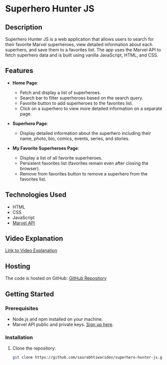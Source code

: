 # Superhero Hunter JS

## Description

Superhero Hunter JS is a web application that allows users to search for their favorite Marvel superheroes, view detailed information about each superhero, and save them to a favorites list. The app uses the Marvel API to fetch superhero data and is built using vanilla JavaScript, HTML, and CSS.

## Features

- **Home Page**:

  - Fetch and display a list of superheroes.
  - Search bar to filter superheroes based on the search query.
  - Favorite button to add superheroes to the favorites list.
  - Click on a superhero to view more detailed information on a separate page.

- **Superhero Page**:

  - Display detailed information about the superhero including their name, photo, bio, comics, events, series, and stories.

- **My Favorite Superheroes Page**:
  - Display a list of all favorite superheroes.
  - Persistent favorites list (favorites remain even after closing the browser).
  - Remove from favorites button to remove a superhero from the favorites list.

## Technologies Used

- HTML
- CSS
- JavaScript
- [Marvel API](https://developer.marvel.com/)

## Video Explanation

[Link to Video Explanation](https://drive.google.com/file/d/1yHfYOsbmqBwEFsKXWrEud_H5l1KbaaJ2/view?usp=sharing)

## Hosting

The code is hosted on GitHub: [GitHub Repository](https://66687fe94268510097bd4ac4--superhero-hunter-js.netlify.app/)

## Getting Started

### Prerequisites

- Node.js and npm installed on your machine.
- Marvel API public and private keys. [Sign up here](https://developer.marvel.com/signup).

### Installation

1. Clone the repository:
   ```bash
   git clone https://github.com/saurabhtiwaridev/superhero-hunter-js.git
   ```
